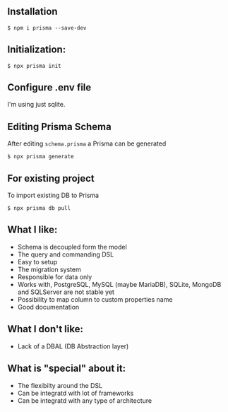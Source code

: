 ## Installation
```shell
$ npm i prisma --save-dev
```

## Initialization:
```shell
$ npx prisma init
```

## Configure .env file
I'm using just sqlite.

## Editing Prisma Schema
After editing `schema.prisma` a Prisma can be generated

```shell
$ npx prisma generate
```

## For existing project
To import existing DB to Prisma

```shell
$ npx prisma db pull
```

## What I like:
- Schema is decoupled form the model
- The query and commanding DSL
- Easy to setup
- The migration system
- Responsible for data only
- Works with, PostgreSQL, MySQL (maybe MariaDB), SQLite, MongoDB and SQLServer are not stable yet
- Possibility to map column to custom properties name
- Good documentation

## What I don't like:

- Lack of a DBAL (DB Abstraction layer)

## What is "special" about it:

- The flexibilty around the DSL
- Can be integratd with lot of frameworks
- Can be integratd with any type of architecture




